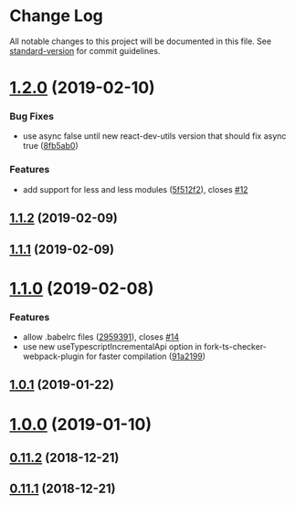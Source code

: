 # Change Log

All notable changes to this project will be documented in this file. See [standard-version](https://github.com/conventional-changelog/standard-version) for commit guidelines.

<a name="1.2.0"></a>
# [1.2.0](https://github.com/jpavon/react-scripts-ts/compare/v1.1.2...v1.2.0) (2019-02-10)


### Bug Fixes

* use async false until new react-dev-utils version that should fix async true ([8fb5ab0](https://github.com/jpavon/react-scripts-ts/commit/8fb5ab0))


### Features

* add support for less and less modules ([5f512f2](https://github.com/jpavon/react-scripts-ts/commit/5f512f2)), closes [#12](https://github.com/jpavon/react-scripts-ts/issues/12)



<a name="1.1.2"></a>
## [1.1.2](https://github.com/jpavon/react-scripts-ts/compare/v1.1.0...v1.1.2) (2019-02-09)



<a name="1.1.1"></a>
## [1.1.1](https://github.com/jpavon/react-scripts-ts/compare/v1.1.0...v1.1.1) (2019-02-09)



<a name="1.1.0"></a>
# [1.1.0](https://github.com/jpavon/react-scripts-ts/compare/v1.0.1...v1.1.0) (2019-02-08)


### Features

* allow .babelrc files ([2959391](https://github.com/jpavon/react-scripts-ts/commit/2959391)), closes [#14](https://github.com/jpavon/react-scripts-ts/issues/14)
* use new useTypescriptIncrementalApi option in fork-ts-checker-webpack-plugin for faster compilation ([91a2199](https://github.com/jpavon/react-scripts-ts/commit/91a2199))



<a name="1.0.1"></a>
## [1.0.1](https://github.com/jpavon/react-scripts-ts/compare/v1.0.0...v1.0.1) (2019-01-22)



<a name="1.0.0"></a>
# [1.0.0](https://github.com/jpavon/react-scripts-ts/compare/v0.11.2...v1.0.0) (2019-01-10)



<a name="0.11.2"></a>
## [0.11.2](https://github.com/jpavon/react-scripts-ts/compare/v0.11.0...v0.11.2) (2018-12-21)



<a name="0.11.1"></a>
## [0.11.1](https://github.com/jpavon/react-scripts-ts/compare/v0.11.0...v0.11.1) (2018-12-21)
